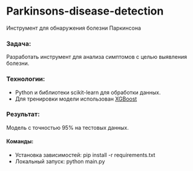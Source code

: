 # Parkinsons-disease-detection
Инструмент для обнаружения болезни Паркинсона

### Задача:
Разработать инструмент для анализа симптомов с целью выявления болезни.

### Технологии:
* Python и библиотеки scikit-learn для обработки данных.
* Для тренировки модели использован [XGBoost](https://xgboost.readthedocs.io/en/stable)

### Результат:
Модель с точностью 95% на тестовых данных.

#### Команды:
* Установка зависимостей: pip install -r requirements.txt
* Локальный запуск: python main.py

